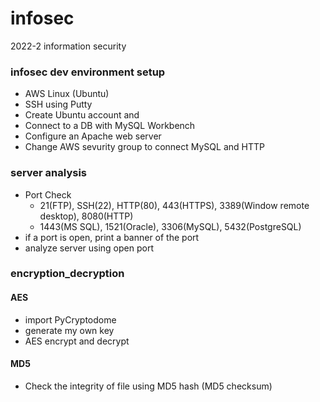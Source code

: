 # infosec
2022-2 information security

### infosec dev environment setup
- AWS Linux (Ubuntu)
- SSH using Putty
- Create Ubuntu account and 
- Connect to a DB with MySQL Workbench
- Configure an Apache web server
- Change AWS sevurity group to connect MySQL and HTTP


### server analysis
- Port Check
  - 21(FTP), SSH(22), HTTP(80), 443(HTTPS), 3389(Window remote desktop), 8080(HTTP)
  - 1443(MS SQL), 1521(Oracle), 3306(MySQL), 5432(PostgreSQL)
- if a port is open, print a banner of the port
- analyze server using open port


### encryption_decryption
#### AES
- import PyCryptodome
- generate my own key
- AES encrypt and decrypt

#### MD5
- Check the integrity of file using MD5 hash (MD5 checksum)
